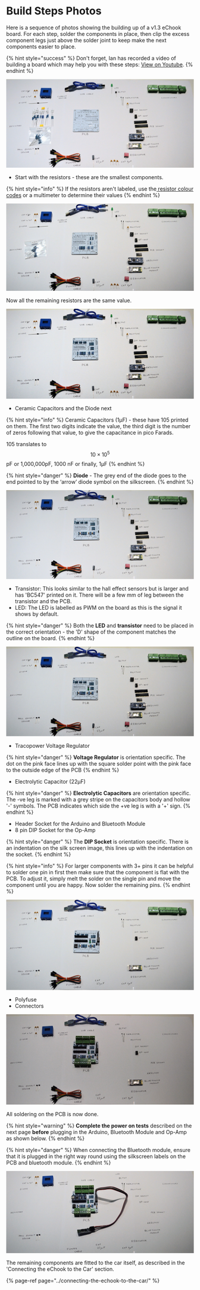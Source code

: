 # Build Steps Photos

Here is a sequence of photos showing the building up of a v1.3 eChook board. For each step, solder the components in place, then clip the excess component legs just above the solder joint to keep make the next components easier to place.

{% hint style="success" %}
Don't forget, Ian has recorded a video of building a board which may help you with these steps: [View on Youtube](https://www.youtube.com/watch?v=PspD6s5LoBA).
{% endhint %}

![PCB and all components laid out](../.gitbook/assets/image%20%284%29.png)

* Start with the resistors - these are the smallest components.

{% hint style="info" %}
If the resistors aren't labeled, use the[ resistor colour codes](http://www.instructables.com/id/How-to-read-color-codes-from-resistors-1/) or a multimeter to determine their values
{% endhint %}

![All  non 1k ohm resistors soldered in place](../.gitbook/assets/image.png)

Now all the remaining resistors are the same value.

![All resistors soldered in place](../.gitbook/assets/image%20%283%29.png)

* Ceramic Capacitors and the Diode next

{% hint style="info" %}
Ceramic Capacitors \(1μF\) - these have 105 printed on them. The first two digits indicate the value, the third digit is the number of zeros following that value, to give the capacitance in pico Farads.

105 translates to $$10 \times10^5$$ pF or 1,000,000pF, 1000 nF or finally, 1μF
{% endhint %}

{% hint style="danger" %}
**Diode** - The grey end of the diode goes to the end pointed to by the ‘arrow’ diode symbol on the silkscreen.
{% endhint %}

![Diode and 1&#xB5;F capacitors in place ](../.gitbook/assets/image%20%288%29.png)

* Transistor: This looks similar to the hall effect sensors but is larger and has 'BC547' printed on it.  There will be a few mm of leg between the transistor and the PCB.  
* LED: The LED is labelled as PWM on the board as this is the signal it shows by default.

{% hint style="danger" %}
Both the **LED** and **transistor** need to be placed in the correct orientation - the 'D' shape of the component matches the outline on the board.
{% endhint %}

![Transistor and LED added](../.gitbook/assets/image%20%289%29.png)

* Tracopower Voltage Regulator

{% hint style="danger" %}
**Voltage Regulator** is orientation specific.  The dot on the pink face lines up with the square solder point with the pink face to the outside edge of the PCB
{% endhint %}

* Electrolytic Capacitor \(22μF\)

{% hint style="danger" %}
**Electrolytic Capacitors** are orientation specific. The -ve leg is marked with a grey stripe on the capacitors body and hollow '-' symbols. The PCB indicates which side the +ve leg is with a '+' sign.
{% endhint %}

* Header Socket for the Arduino and Bluetooth Module
* 8 pin DIP Socket for the Op-Amp

{% hint style="danger" %}
The **DIP Socket** is orientation specific.  There is an indentation on the silk screen image, this lines up with the indentation on the socket.
{% endhint %}

{% hint style="info" %}
For larger components with 3+ pins it can be helpful to solder one pin in first then make sure that the component is flat with the PCB. To adjust it, simply melt the solder on the single pin and move the component until you are happy. Now solder the remaining pins.
{% endhint %}

![DCDC regulator, 22uF Capacitor, Header and DIP Socket added.](../.gitbook/assets/image%20%282%29.png)

* Polyfuse
* Connectors

![Polyfuse and Connectors added.](../.gitbook/assets/image%20%285%29.png)

  
All soldering on the PCB is now done. 

{% hint style="warning" %}
**Complete the power on tests** described on the next page **before** plugging in the Arduino, Bluetooth Module and Op-Amp as shown below.
{% endhint %}

{% hint style="danger" %}
When connecting the Bluetooth module, ensure that it is plugged in the right way round using the silkscreen labels on the PCB and bluetooth module.
{% endhint %}

![](../.gitbook/assets/image%20%286%29.png)

The remaining components are fitted to the car itself, as described in the 'Connecting the eChook to the Car' section.

{% page-ref page="../connecting-the-echook-to-the-car/" %}



